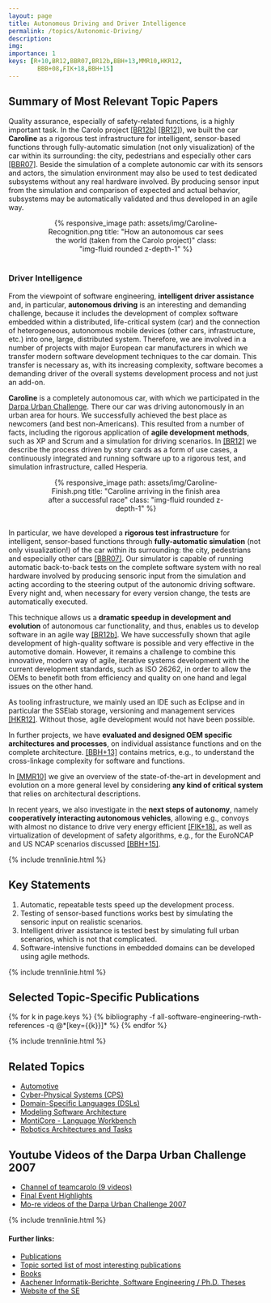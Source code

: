 ```yaml
---
layout: page
title: Autonomous Driving and Driver Intelligence
permalink: /topics/Autonomic-Driving/
description:
img:
importance: 1
keys: [R+10,BR12,BBR07,BR12b,BBH+13,MMR10,HKR12,   
        BBB+08,FIK+18,BBH+15]
---
```


## Summary of Most Relevant Topic Papers

Quality assurance, especially of safety-related functions, is a highly
important task. In the Carolo project [[BR12b]](#BR12b) [[BR12]](#BR12)),
we built the car **Caroline** as a rigorous test infrastructure for intelligent,
sensor-based functions through fully-automatic simulation (not only
visualization) of the car within its surrounding: the city, pedestrians
and especially other cars [[BBR07]](#BBR07). Beside the simulation of a
complete autonomic car with its sensors and actors, the simulation
environment may also be used to test dedicated subsystems without any
real hardware involved. By producing sensor input from the simulation
and comparison of expected and actual behavior, subsystems may be
automatically validated and thus developed in an agile way.

<center>
<div class="row" style="width: 70%">
    <div class="col-sm mt-3 mt-md-0">
        {% responsive_image path: assets/img/Caroline-Recognition.png 
        title: "How an autonomous car sees the world (taken from the Carolo project)" 
        class: "img-fluid rounded z-depth-1" %}
    </div>
</div>
</center>
<br />

### Driver Intelligence

From the viewpoint of software engineering, **intelligent driver assistance** 
and, in particular, **autonomous driving** is an interesting and demanding 
challenge, because it includes the development of complex software embedded 
within a distributed, life-critical system (car) and the connection of 
heterogeneous, autonomous mobile devices (other cars, infrastructure, etc.) into 
one, large, distributed system. Therefore, we are involved in a number of 
projects with major European car manufacturers in which we transfer modern 
software development techniques to the car domain. This transfer is necessary 
as, with its increasing complexity, software becomes a demanding driver of the 
overall systems development process and not just an add-on.

**Caroline**
is a completely autonomous car, with which we participated in the [Darpa Urban 
Challenge](http://archive.darpa.mil/grandchallenge/). There our car was driving 
autonomously in an urban area for hours. We successfully achieved the best place 
as newcomers (and best non-Americans). This resulted from a number of facts, 
including the rigorous application of **agile development methods**, such as XP 
and Scrum and a simulation for driving scenarios. In 
[[BR12]](#BR12) 
we describe the process driven by story cards as a form of use cases, a 
continuously integrated and running software up to a rigorous test, and 
simulation infrastructure, called Hesperia.

<center>
<div class="row" style="width: 70%">
    <div class="col-sm mt-3 mt-md-0">
        {% responsive_image path: assets/img/Caroline-Finish.png 
        title: "Caroline arriving in the finish area after a successful race" 
        class: "img-fluid rounded z-depth-1" %}
    </div>
</div>
</center>
<br />


In particular, we have developed a **rigorous test infrastructure**
for intelligent, sensor-based functions through **fully-automatic
simulation** (not only visualization!) of the car within its
surrounding: the city, pedestrians and especially other cars [[BBR07]](#BBR07).
Our simulator is capable of running automatic
back-to-back tests on the complete software system with no real
hardware involved by producing sensoric input from the simulation and
acting according to the steering output of the autonomic driving
software. Every night and, when necessary for every version change, the
tests are automatically executed.

This technique allows us a **dramatic speedup in development and
evolution** of autonomous car functionality, and thus, enables us to
develop software in an agile way [[BR12b]](#BR12b). We have successfully
shown that agile development of high-quality software is possible and
very effective in the automotive domain. However, it remains a
challenge to combine this innovative, modern way of agile, iterative
systems development with the current development standards, such as ISO
26262, in order to allow the OEMs to benefit both from efficiency and
quality on one hand and legal issues on the other hand.

As tooling infrastructure, we mainly used an IDE such as Eclipse and in
particular the SSElab storage, versioning and management services [[HKR12]](#HKR12).
Without those, agile development would not have been
possible.

In further projects, we have **evaluated and designed OEM specific
architectures and processes**, on individual assistance functions and on
the complete architecture. [[BBH+13]](#BBH+13) contains metrics, e.g., to
understand the cross-linkage complexity for software and functions.

In [[MMR10]](#MMR10) we give an overview of the state-of-the-art in
development and evolution on a more general level by considering **any
kind of critical system** that relies on architectural descriptions.

In recent years, we also investigate in the **next steps of autonomy**, namely
**cooperatively interacting autonomous vehicles**, allowing e.g., convoys
with almost no distance to drive very energy efficient [[FIK+18]](#FIK+18),
as well as virtualization of development of safety algorithms, e.g., for
the EuroNCAP and US NCAP scenarios discussed [[BBH+15]](#BBH+15).


{% include trennlinie.html %}

## Key Statements
1. Automatic, repeatable tests speed up the development process.
2. Testing of sensor-based functions works best by simulating the sensoric input 
on realistic scenarios.
3. Intelligent driver assistance is tested best by simulating full urban 
scenarios, which is not that complicated.
4. Software-intensive functions in embedded domains can be developed using agile 
methods.

{% include trennlinie.html %}

## Selected Topic-Specific Publications

<div class="publications">
  {% for k in page.keys %}
    {% bibliography -f all-software-engineering-rwth-references -q @*[key={{k}}]* %}
  {% endfor %}
</div>

{% include trennlinie.html %}

## Related Topics
- [Automotive](/topics/Automotive)
- [Cyber-Physical Systems (CPS)](/topics/Cyber-Physical-Systems)
- [Domain-Specific Languages (DSLs)](/topics/Domain-Specific-Languages)
- [Modeling Software Architecture](/topics/Software-Architecture)
- [MontiCore - Language Workbench](/topics/MontiCore)
- [Robotics Architectures and Tasks](/topics/Robotics)

## Youtube Videos of the Darpa Urban Challenge 2007
- [Channel of teamcarolo (9 videos)](https://www.youtube.com/user/teamcarolo)
- [Final Event Highlights](https://www.youtube.com/watch?v=aHYRtOvSx-M)
- [Mo-re videos of the Darpa Urban Challenge 
2007](https://www.youtube.com/results?search_query=Darpa%20Urban%20Challenge&sm=3) 

{% include trennlinie.html %}

#### Further links:

- [Publications](/publications)
- [Topic sorted list of most interesting publications](/topics)
- [Books](/books)
- [Aachener Informatik-Berichte, Software Engineering / Ph.D. Theses](/phdtheses)
- [Website of the SE](https://www.se-rwth.de)
